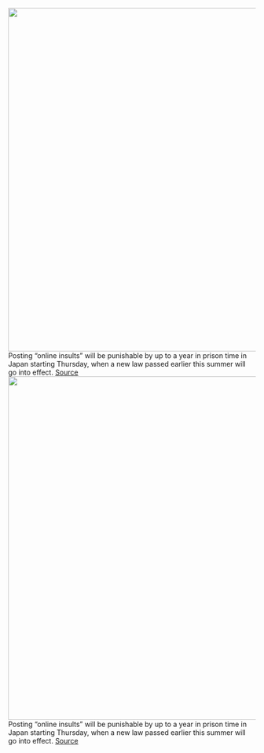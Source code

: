 <img src='https://cdn.vox-cdn.com/thumbor/LZS96k0RY0_nMLB7ejAkJS6OcWU=/0x0:2040x1360/1200x800/filters:focal(857x517:1183x843)/cdn.vox-cdn.com/uploads/chorus_image/image/71050995/akrales_220309_4977_0182.0.jpg' width='700px' /><br/>
Posting “online insults” will be punishable by up to a year in prison time in Japan starting Thursday, when a new law passed earlier this summer will go into effect.
<a href='https://www.theverge.com/2022/7/6/23196593/japan-jail-online-insult-cyberbullying'> Source <a/><img src='https://cdn.vox-cdn.com/thumbor/LZS96k0RY0_nMLB7ejAkJS6OcWU=/0x0:2040x1360/1200x800/filters:focal(857x517:1183x843)/cdn.vox-cdn.com/uploads/chorus_image/image/71050995/akrales_220309_4977_0182.0.jpg' width='700px' /><br/>
Posting “online insults” will be punishable by up to a year in prison time in Japan starting Thursday, when a new law passed earlier this summer will go into effect.
<a href='https://www.theverge.com/2022/7/6/23196593/japan-jail-online-insult-cyberbullying'> Source <a/>